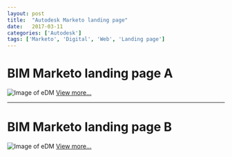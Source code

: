 ```yaml
---
layout: post
title:  "Autodesk Marketo landing page"
date:   2017-03-11
categories: ['Autodesk']  
tags: ['Marketo', 'Digital', 'Web', 'Landing page']
---
```


# BIM Marketo landing page A
![Image of eDM](https://raw.githubusercontent.com/gbjack/gbjack.github.io/master/assets/images/auto1.png)
[View more...](https://goo.gl/9PYkAm)


---


# BIM Marketo landing page B
![Image of eDM](https://raw.githubusercontent.com/gbjack/gbjack.github.io/master/assets/images/auto2.png)
[View more...](https://goo.gl/jcVFnU)
